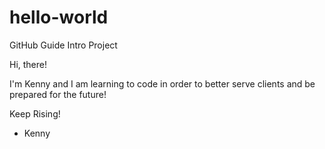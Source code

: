 # hello-world
GitHub Guide Intro Project

Hi, there!

I'm Kenny and I am learning to code in order to better serve clients and be prepared for the future!

Keep Rising!
- Kenny
